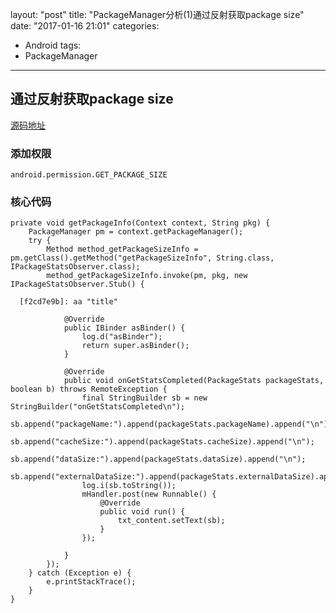 layout: "post"
title: "PackageManager分析(1)通过反射获取package size"
date: "2017-01-16 21:01"
categories:
- Android
tags:
- PackageManager
---
## 通过反射获取package size
[源码地址](https://github.com/vipycm/mao-android/blob/master/app/src/main/java/com/vipycm/mao/ui/PmFragment.java)

### 添加权限
```
android.permission.GET_PACKAGE_SIZE
```
<!--more-->
### 核心代码
```
private void getPackageInfo(Context context, String pkg) {
    PackageManager pm = context.getPackageManager();
    try {
        Method method_getPackageSizeInfo = pm.getClass().getMethod("getPackageSizeInfo", String.class, IPackageStatsObserver.class);
        method_getPackageSizeInfo.invoke(pm, pkg, new IPackageStatsObserver.Stub() {

  [f2cd7e9b]: aa "title"

            @Override
            public IBinder asBinder() {
                log.d("asBinder");
                return super.asBinder();
            }

            @Override
            public void onGetStatsCompleted(PackageStats packageStats, boolean b) throws RemoteException {
                final StringBuilder sb = new StringBuilder("onGetStatsCompleted\n");
                sb.append("packageName:").append(packageStats.packageName).append("\n");
                sb.append("cacheSize:").append(packageStats.cacheSize).append("\n");
                sb.append("dataSize:").append(packageStats.dataSize).append("\n");
                sb.append("externalDataSize:").append(packageStats.externalDataSize).append("\n");
                log.i(sb.toString());
                mHandler.post(new Runnable() {
                    @Override
                    public void run() {
                        txt_content.setText(sb);
                    }
                });

            }
        });
    } catch (Exception e) {
        e.printStackTrace();
    }
}
```
